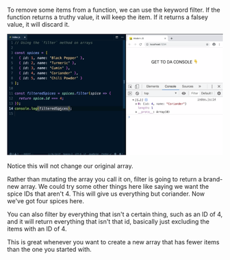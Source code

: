 To remove some items from a function, we can use the keyword filter. If the function returns a truthy value, it will keep the item. If it returns a falsey value, it will discard it. 

![](./pictures/Screen_Shot_2019-11-04_at_4.30.37_PM.png)

Notice this will not change our original array. 

Rather than mutating the array you call it on, filter is going to return a brand-new array. We could try some other things here like saying we want the spice IDs that aren't 4. This will give us everything but coriander. Now we've got four spices here.

You can also filter by everything that isn't a certain thing, such as an ID of 4, and it will return everything that isn't that id, basically just excluding the items with an ID of 4. 

This is great whenever you want to create a new array that has fewer items than the one you started with.